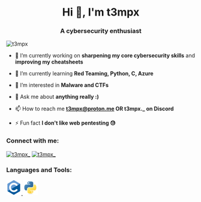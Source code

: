 <h1 align="center">Hi 👋, I'm t3mpx</h1>
<h3 align="center">A cybersecurity enthusiast</h3>

<p align="left"> <img src="https://komarev.com/ghpvc/?username=t3mpx&label=Profile%20views&color=0e75b6&style=flat" alt="t3mpx" /> </p>

- 🔭 I’m currently working on **sharpening my core cybersecurity skills** and **improving my cheatsheets**

- 🌱 I’m currently learning **Red Teaming, Python, C, Azure**

- 📝 I’m interested in **Malware and CTFs**

- 💬 Ask me about **anything really :)**

- 📫 How to reach me **t3mpx@proton.me OR t3mpx._ on Discord**

- ⚡ Fun fact **I don't like web pentesting 😓**

<h3 align="left">Connect with me:</h3>
<p align="left">
<a href="https://twitter.com/t3mpx_" target="blank"><img align="center" src="https://simpleicons.org/icons/x.svg" alt="t3mpx_" height="30" width="40" /></a> <a href="https://app.hackthebox.com/users/2102029" target="blank"><img align="center" src="https://simpleicons.org/icons/hackthebox.svg" alt="t3mpx_" height="30" width="40" /></a>
</p>

<h3 align="left">Languages and Tools:</h3>
<p align="left"> <a href="https://www.cprogramming.com/" target="_blank" rel="noreferrer"> <img src="https://raw.githubusercontent.com/devicons/devicon/master/icons/c/c-original.svg" alt="c" width="40" height="40"/> </a> <a href="https://www.python.org" target="_blank" rel="noreferrer"> <img src="https://raw.githubusercontent.com/devicons/devicon/master/icons/python/python-original.svg" alt="python" width="40" height="40"/> </a> </p>
